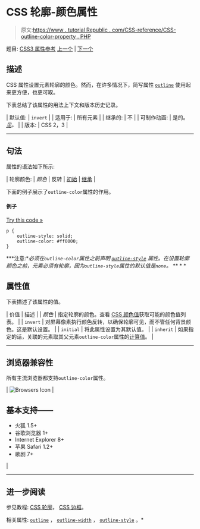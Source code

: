 # CSS 轮廓-颜色属性

> 原文:[https://www . tutorial Republic . com/CSS-reference/CSS-outline-color-property . PHP](https://www.tutorialrepublic.com/css-reference/css-outline-color-property.php)

题目: [CSS3 属性参考](css3-properties.php) [上一个](css-outline-property.php) | [下一个](css3-outline-offset-property.php)

## 描述

CSS 属性设置元素轮廓的颜色。然而，在许多情况下，简写属性 [`outline`](css-outline-property.php) 使用起来更方便，也更可取。

下表总结了该属性的用法上下文和版本历史记录。

| 默认值: | `invert` |
| 适用于: | 所有元素 |
| 继承的: | 不 |
| 可制作动画: | 是的。 [*见*](css-animatable-properties.php)*。* |
| 版本: | CSS 2，3 |

* * *

## 句法

属性的语法如下所示:

| 轮廓颜色: | *颜色* &#124; 反转 &#124; [初始](../definitions.php#initial) &#124; [继承](../definitions.php#inherit) |

下面的例子展示了`outline-color`属性的作用。

#### 例子

[Try this code »](../codelab.php?topic=css&file=outline-color-property "Try this code using online Editor")

```
p {
    outline-style: solid;
    outline-color: #ff0000;
}
```

 ***注意:**必须在`outline-color`属性之前声明 [`outline-style`](css-outline-style-property.php) 属性。在设置轮廓颜色之前，元素必须有轮廓，因为`outline-style`属性的默认值是`none`。*  ** * *

## 属性值

下表描述了该属性的值。

| 价值 | 描述 |
| *颜色* | 指定轮廓的颜色。查看 [CSS 颜色值](css-color-values.php)获取可能的颜色值列表。 |
| `invert` | 对屏幕像素执行颜色反转，以确保轮廓可见，而不管任何背景颜色。这是默认设置。 |
| `initial` | 将此属性设置为其默认值。 |
| `inherit` | 如果指定的话，关联的元素取其父元素`outline-color`属性的[计算值](../definitions.php#computed-value)。 |

* * *

## 浏览器兼容性

所有主流浏览器都支持`outline-color`属性。

| ![Browsers Icon](../Images/e9331123c77668c1832e541c2fca1002.png) | 

## 基本支持——

*   火狐 1.5+
*   谷歌浏览器 1+
*   Internet Explorer 8+
*   苹果 Safari 1.2+
*   歌剧 7+

 |

* * *

## 进一步阅读

参见教程: [CSS 轮廓](../css-tutorial/css-outline.php)， [CSS 边框](../css-tutorial/css-border.php)。

相关属性: [`outline`](css-outline-property.php) ， [`outline-width`](css-outline-width-property.php) ， [`outline-style`](css-outline-style-property.php) 。*